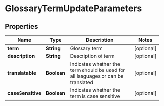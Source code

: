 

# GlossaryTermUpdateParameters

## Properties

Name | Type | Description | Notes
------------ | ------------- | ------------- | -------------
**term** | **String** | Glossary term |  [optional]
**description** | **String** | Description of term |  [optional]
**translatable** | **Boolean** | Indicates whether the term should be used for all languages or can be translated |  [optional]
**caseSensitive** | **Boolean** | Indicates whether the term is case sensitive |  [optional]



